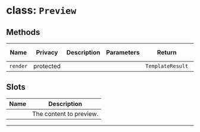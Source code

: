 # class: `Preview`

## Methods

| Name     | Privacy   | Description | Parameters | Return           | Inherited From |
| -------- | --------- | ----------- | ---------- | ---------------- | -------------- |
| `render` | protected |             |            | `TemplateResult` |                |

## Slots

| Name | Description             |
| ---- | ----------------------- |
|      | The content to preview. |

<hr/>
